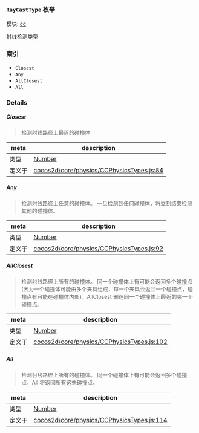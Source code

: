 ### `RayCastType` 枚举



模块: [cc](../modules/cc.md)


射线检测类型


### 索引
  - `Closest`
  - `Any`
  - `AllClosest`
  - `All`

### Details


##### Closest

> 检测射线路径上最近的碰撞体

| meta | description |
|------|-------------|
| 类型 | <a href="https://developer.mozilla.org/en/JavaScript/Reference/Global_Objects/Number" class="crosslink external" target="_blank">Number</a> |
| 定义于 | [cocos2d/core/physics/CCPhysicsTypes.js:84](https://github.com/cocos-creator/engine/blob/f7d50d63228ec3047fe054a2d1e1535e90da2bd1/cocos2d/core/physics/CCPhysicsTypes.js#L84) |



##### Any

> 检测射线路径上任意的碰撞体。
一旦检测到任何碰撞体，将立刻结束检测其他的碰撞体。

| meta | description |
|------|-------------|
| 类型 | <a href="https://developer.mozilla.org/en/JavaScript/Reference/Global_Objects/Number" class="crosslink external" target="_blank">Number</a> |
| 定义于 | [cocos2d/core/physics/CCPhysicsTypes.js:92](https://github.com/cocos-creator/engine/blob/f7d50d63228ec3047fe054a2d1e1535e90da2bd1/cocos2d/core/physics/CCPhysicsTypes.js#L92) |



##### AllClosest

> 检测射线路径上所有的碰撞体。
同一个碰撞体上有可能会返回多个碰撞点(因为一个碰撞体可能由多个夹具组成，每一个夹具会返回一个碰撞点，碰撞点有可能在碰撞体内部)，AllClosest 删选同一个碰撞体上最近的哪一个碰撞点。

| meta | description |
|------|-------------|
| 类型 | <a href="https://developer.mozilla.org/en/JavaScript/Reference/Global_Objects/Number" class="crosslink external" target="_blank">Number</a> |
| 定义于 | [cocos2d/core/physics/CCPhysicsTypes.js:102](https://github.com/cocos-creator/engine/blob/f7d50d63228ec3047fe054a2d1e1535e90da2bd1/cocos2d/core/physics/CCPhysicsTypes.js#L102) |



##### All

> 检测射线路径上所有的碰撞体。
同一个碰撞体上有可能会返回多个碰撞点，All 将返回所有这些碰撞点。

| meta | description |
|------|-------------|
| 类型 | <a href="https://developer.mozilla.org/en/JavaScript/Reference/Global_Objects/Number" class="crosslink external" target="_blank">Number</a> |
| 定义于 | [cocos2d/core/physics/CCPhysicsTypes.js:114](https://github.com/cocos-creator/engine/blob/f7d50d63228ec3047fe054a2d1e1535e90da2bd1/cocos2d/core/physics/CCPhysicsTypes.js#L114) |



